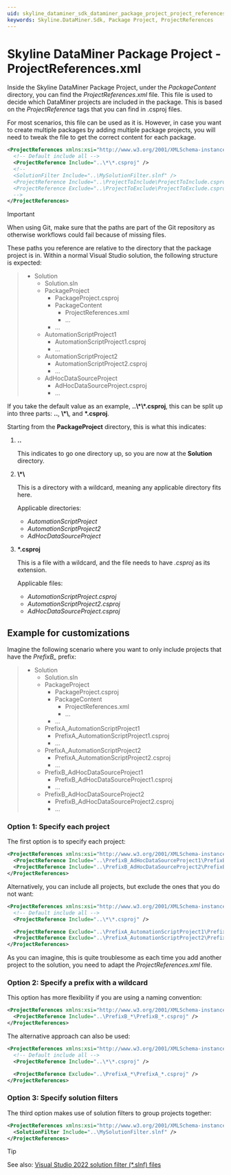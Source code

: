 ```yaml
---
uid: skyline_dataminer_sdk_dataminer_package_project_project_references
keywords: Skyline.DataMiner.Sdk, Package Project, ProjectReferences
---
```


# Skyline DataMiner Package Project - ProjectReferences.xml

Inside the Skyline DataMiner Package Project, under the *PackageContent* directory, you can find the *ProjectReferences.xml* file. This file is used to decide which DataMiner projects are included in the package. This is based on the *ProjectReference* tags that you can find in .csproj files.

For most scenarios, this file can be used as it is. However, in case you want to create multiple packages by adding multiple package projects, you will need to tweak the file to get the correct content for each package.

```xml
<ProjectReferences xmlns:xsi="http://www.w3.org/2001/XMLSchema-instance" xmlns:xsd="http://www.w3.org/2001/XMLSchema" xmlns="http://www.skyline.be/projectReferences">
  <!-- Default include all -->
  <ProjectReference Include="..\*\*.csproj" />
  <!--
  <SolutionFilter Include="..\MySolutionFilter.slnf" />
  <ProjectReference Include="..\ProjectToInclude\ProjectToInclude.csproj" />
  <ProjectReference Exclude="..\ProjectToExclude\ProjectToExclude.csproj" />  
  -->
</ProjectReferences>
```

> [!IMPORTANT]
> When using Git, make sure that the paths are part of the Git repository as otherwise workflows could fail because of missing files.

These paths you reference are relative to the directory that the package project is in. Within a normal Visual Studio solution, the following structure is expected:

> - Solution
>   - Solution.sln
>   - PackageProject
>     - PackageProject.csproj
>     - PackageContent
>       - ProjectReferences.xml
>       - ...
>     - ...
>   - AutomationScriptProject1
>     - AutomationScriptProject1.csproj
>     - ...
>   - AutomationScriptProject2
>     - AutomationScriptProject2.csproj
>     - ...
>   - AdHocDataSourceProject
>     - AdHocDataSourceProject.csproj
>     - ...

If you take the default value as an example, **..\\\*\\\*.csproj**, this can be split up into three parts: **..**, **\\\*\\**, and **\*.csproj**.

Starting from the **PackageProject** directory, this is what this indicates:

1. **..**

   This indicates to go one directory up, so you are now at the **Solution** directory.

1. **\\\*\\**

   This is a directory with a wildcard, meaning any applicable directory fits here.

   Applicable directories:

   - *AutomationScriptProject*
   - *AutomationScriptProject2*
   - *AdHocDataSourceProject*

1. **\*.csproj**

   This is a file with a wildcard, and the file needs to have *.csproj* as its extension.

   Applicable files:

   - *AutomationScriptProject.csproj*
   - *AutomationScriptProject2.csproj*
   - *AdHocDataSourceProject.csproj*

## Example for customizations

Imagine the following scenario where you want to only include projects that have the *PrefixB_* prefix:

> - Solution
>   - Solution.sln
>   - PackageProject
>     - PackageProject.csproj
>     - PackageContent
>       - ProjectReferences.xml
>       - ...
>     - ...
>   - PrefixA_AutomationScriptProject1
>     - PrefixA_AutomationScriptProject1.csproj
>     - ...
>   - PrefixA_AutomationScriptProject2
>     - PrefixA_AutomationScriptProject2.csproj
>     - ...
>   - PrefixB_AdHocDataSourceProject1
>     - PrefixB_AdHocDataSourceProject1.csproj
>     - ...
>   - PrefixB_AdHocDataSourceProject2
>     - PrefixB_AdHocDataSourceProject2.csproj
>     - ...

### Option 1: Specify each project

The first option is to specify each project:

```xml
<ProjectReferences xmlns:xsi="http://www.w3.org/2001/XMLSchema-instance" xmlns:xsd="http://www.w3.org/2001/XMLSchema" xmlns="http://www.skyline.be/projectReferences">
  <ProjectReference Include="..\PrefixB_AdHocDataSourceProject1\PrefixB_AdHocDataSourceProject1.csproj" />
  <ProjectReference Include="..\PrefixB_AdHocDataSourceProject2\PrefixB_AdHocDataSourceProject2.csproj" />
</ProjectReferences>
```

Alternatively, you can include all projects, but exclude the ones that you do not want:

```xml
<ProjectReferences xmlns:xsi="http://www.w3.org/2001/XMLSchema-instance" xmlns:xsd="http://www.w3.org/2001/XMLSchema" xmlns="http://www.skyline.be/projectReferences">
  <!-- Default include all -->
  <ProjectReference Include="..\*\*.csproj" />

  <ProjectReference Exclude="..\PrefixA_AutomationScriptProject1\PrefixA_AutomationScriptProject1.csproj" />
  <ProjectReference Exclude="..\PrefixA_AutomationScriptProject2\PrefixA_AutomationScriptProject2.csproj" />
</ProjectReferences>
```

As you can imagine, this is quite troublesome as each time you add another project to the solution, you need to adapt the *ProjectReferences.xml* file.

### Option 2: Specify a prefix with a wildcard

This option has more flexibility if you are using a naming convention:

```xml
<ProjectReferences xmlns:xsi="http://www.w3.org/2001/XMLSchema-instance" xmlns:xsd="http://www.w3.org/2001/XMLSchema" xmlns="http://www.skyline.be/projectReferences">
  <ProjectReference Include="..\PrefixB_*\PrefixB_*.csproj" />
</ProjectReferences>
```

The alternative approach can also be used:

```xml
<ProjectReferences xmlns:xsi="http://www.w3.org/2001/XMLSchema-instance" xmlns:xsd="http://www.w3.org/2001/XMLSchema" xmlns="http://www.skyline.be/projectReferences">
  <!-- Default include all -->
  <ProjectReference Include="..\*\*.csproj" />

  <ProjectReference Exclude="..\PrefixA_*\PrefixA_*.csproj" />
</ProjectReferences>
```

### Option 3: Specify solution filters

The third option makes use of solution filters to group projects together:

```xml
<ProjectReferences xmlns:xsi="http://www.w3.org/2001/XMLSchema-instance" xmlns:xsd="http://www.w3.org/2001/XMLSchema" xmlns="http://www.skyline.be/projectReferences">
  <SolutionFilter Include="..\MySolutionFilter.slnf" />
</ProjectReferences>
```

> [!TIP]
> See also: [Visual Studio 2022 solution filter (*.slnf) files](xref:skyline_dataminer_sdk_solution_filter_files)

